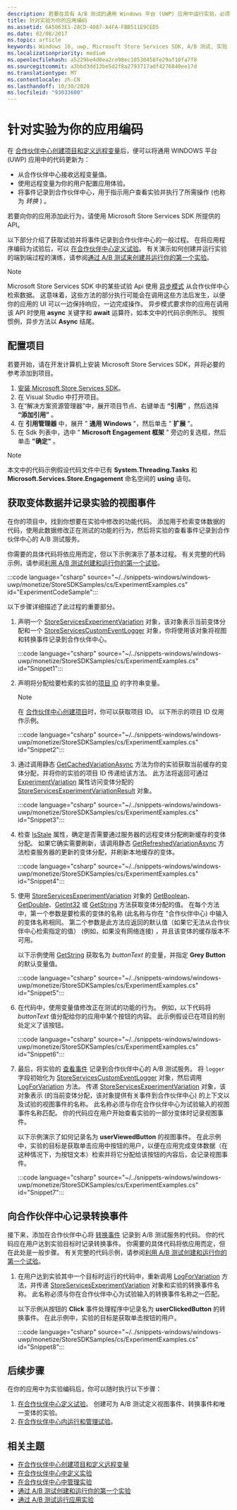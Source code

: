 ```yaml
---
description: 若要在具有 A/B 测试的通用 Windows 平台 (UWP) 应用中运行实验，必须在你的应用中为实验编码。
title: 针对实验为你的应用编码
ms.assetid: 6A5063E1-28CD-4087-A4FA-FBB511E9CED5
ms.date: 02/08/2017
ms.topic: article
keywords: Windows 10, uwp, Microsoft Store Services SDK, A/B 测试, 实验
ms.localizationpriority: medium
ms.openlocfilehash: a5229be4d0ea2ce98ec10530458fe29af10fa7f0
ms.sourcegitcommit: a3bbd3dd13be5d2f8a2793717adf4276840ee17d
ms.translationtype: MT
ms.contentlocale: zh-CN
ms.lasthandoff: 10/30/2020
ms.locfileid: "93033600"
---
```

# <a name="code-your-app-for-experimentation"></a>针对实验为你的应用编码

在 [合作伙伴中心创建项目和定义远程变量](create-a-project-and-define-remote-variables-in-the-dev-center-dashboard.md)后，便可以将通用 WINDOWS 平台 (UWP) 应用中的代码更新为：
* 从合作伙伴中心接收远程变量值。
* 使用远程变量为你的用户配置应用体验。
* 将事件记录到合作伙伴中心，用于指示用户查看实验并执行了所需操作 (也称为 *转换* ) 。

若要向你的应用添加此行为，请使用 Microsoft Store Services SDK 所提供的 API。

以下部分介绍了获取试验并将事件记录到合作伙伴中心的一般过程。 在将应用程序编码为试验后，可以 [在合作伙伴中心定义试验](define-your-experiment-in-the-dev-center-dashboard.md)。 有关演示如何创建并运行实验的端到端过程的演练，请参阅[通过 A/B 测试来创建并运行你的第一个实验](create-and-run-your-first-experiment-with-a-b-testing.md)。

> [!NOTE]
> Microsoft Store Services SDK 中的某些试验 Api 使用 [异步模式](../threading-async/asynchronous-programming-universal-windows-platform-apps.md) 从合作伙伴中心检索数据。 这意味着，这些方法的部分执行可能会在调用这些方法后发生，以便你的应用的 UI 可以一边保持响应，一边完成操作。 异步模式要求你的应用在调用该 API 时使用 **async** 关键字和 **await** 运算符，如本文中的代码示例所示。 按照惯例，异步方法以 **Async** 结尾。

## <a name="configure-your-project"></a>配置项目

若要开始，请在开发计算机上安装 Microsoft Store Services SDK，并将必要的参考添加到项目。

1. [安装 Microsoft Store Services SDK](microsoft-store-services-sdk.md#install-the-sdk)。
2. 在 Visual Studio 中打开项目。
3. 在“解决方案资源管理器”中，展开项目节点、右键单击 **“引用”** ，然后选择 **“添加引用”** 。
3. 在 **引用管理器** 中，展开 " **通用 Windows** "，然后单击 " **扩展** "。
4. 在 Sdk 列表中，选中 " **Microsoft Engagement 框架** " 旁边的复选框，然后单击 **"确定"** 。

> [!NOTE]
> 本文中的代码示例假设代码文件中已有 **System.Threading.Tasks** 和 **Microsoft.Services.Store.Engagement** 命名空间的 **using** 语句。

## <a name="get-variation-data-and-log-the-view-event-for-your-experiment"></a>获取变体数据并记录实验的视图事件

在你的项目中，找到你想要在实验中修改的功能代码。 添加用于检索变体数据的代码，使用此数据修改正在测试的功能的行为，然后将实验的查看事件记录到合作伙伴中心的 A/B 测试服务。

你需要的具体代码将依应用而定，但以下示例演示了基本过程。 有关完整的代码示例，请参阅[利用 A/B 测试创建和运行你的第一个试验](create-and-run-your-first-experiment-with-a-b-testing.md)。

:::code language="csharp" source="~/../snippets-windows/windows-uwp/monetize/StoreSDKSamples/cs/ExperimentExamples.cs" id="ExperimentCodeSample":::

以下步骤详细描述了此过程的重要部分。

1. 声明一个 [StoreServicesExperimentVariation](/uwp/api/microsoft.services.store.engagement.storeservicesexperimentvariation) 对象，该对象表示当前变体分配和一个 [StoreServicesCustomEventLogger](/uwp/api/microsoft.services.store.engagement.storeservicescustomeventlogger) 对象，你将使用该对象将视图和转换事件记录到合作伙伴中心。

    :::code language="csharp" source="~/../snippets-windows/windows-uwp/monetize/StoreSDKSamples/cs/ExperimentExamples.cs" id="Snippet1":::

2. 声明将分配给要检索的实验的[项目 ID](run-app-experiments-with-a-b-testing.md#terms) 的字符串变量。
    > [!NOTE]
    > 在 [合作伙伴中心创建项目](create-a-project-and-define-remote-variables-in-the-dev-center-dashboard.md)时，你可以获取项目 ID。 以下所示的项目 ID 仅用作示例。

    :::code language="csharp" source="~/../snippets-windows/windows-uwp/monetize/StoreSDKSamples/cs/ExperimentExamples.cs" id="Snippet2":::

3. 通过调用静态 [GetCachedVariationAsync](/uwp/api/microsoft.services.store.engagement.storeservicesexperimentvariation.getcachedvariationasync) 方法为你的实验获取当前缓存的变体分配，并将你的实验的项目 ID 传递给该方法。 此方法将返回可通过 [ExperimentVariation](/uwp/api/microsoft.services.store.engagement.storeservicesexperimentvariationresult.experimentvariation) 属性访问变体分配的 [StoreServicesExperimentVariationResult](/uwp/api/microsoft.services.store.engagement.storeservicesexperimentvariationresult) 对象。

    :::code language="csharp" source="~/../snippets-windows/windows-uwp/monetize/StoreSDKSamples/cs/ExperimentExamples.cs" id="Snippet3":::

4. 检查 [IsStale](/uwp/api/microsoft.services.store.engagement.storeservicesexperimentvariation.isstale) 属性，确定是否需要通过服务器的远程变体分配刷新缓存的变体分配。 如果它确实需要刷新，请调用静态 [GetRefreshedVariationAsync](/uwp/api/microsoft.services.store.engagement.storeservicesexperimentvariation.getrefreshedvariationasync) 方法检查服务器的更新的变体分配，并刷新本地缓存的变体。

    :::code language="csharp" source="~/../snippets-windows/windows-uwp/monetize/StoreSDKSamples/cs/ExperimentExamples.cs" id="Snippet4":::

5. 使用 [StoreServicesExperimentVariation](/uwp/api/microsoft.services.store.engagement.storeservicesexperimentvariation) 对象的 [GetBoolean](/uwp/api/microsoft.services.store.engagement.storeservicesexperimentvariation.getboolean)、[GetDouble](/uwp/api/microsoft.services.store.engagement.storeservicesexperimentvariation.getdouble)、[GetInt32](/uwp/api/microsoft.services.store.engagement.storeservicesexperimentvariation.getint32) 或 [GetString](/uwp/api/microsoft.services.store.engagement.storeservicesexperimentvariation.getstring) 方法获取变体分配的值。 在每个方法中，第一个参数是要检索的变体的名称 (此名称与你在 "合作伙伴中心) 中输入的变体名称相同。 第二个参数是此方法应返回的默认值（如果它无法从合作伙伴中心检索指定的值） (例如，如果没有网络连接) ，并且该变体的缓存版本不可用。

    以下示例使用 [GetString](/uwp/api/microsoft.services.store.engagement.storeservicesexperimentvariation.getstring) 获取名为 *buttonText* 的变量，并指定 **Grey Button** 的默认变量值。

    :::code language="csharp" source="~/../snippets-windows/windows-uwp/monetize/StoreSDKSamples/cs/ExperimentExamples.cs" id="Snippet5":::

6. 在代码中，使用变量值修改正在测试的功能的行为。 例如，以下代码将 *buttonText* 值分配给你的应用中某个按钮的内容。 此示例假设已在项目的别处定义了该按钮。

    :::code language="csharp" source="~/../snippets-windows/windows-uwp/monetize/StoreSDKSamples/cs/ExperimentExamples.cs" id="Snippet6":::

7. 最后，将实验的 [查看事件](run-app-experiments-with-a-b-testing.md#terms) 记录到合作伙伴中心的 A/B 测试服务。 将 ```logger``` 字段初始化为 [StoreServicesCustomEventLogger](/uwp/api/microsoft.services.store.engagement.storeservicescustomeventlogger) 对象，然后调用 [LogForVariation](/uwp/api/microsoft.services.store.engagement.storeservicescustomeventlogger.logforvariation) 方法。 传递 [StoreServicesExperimentVariation](/uwp/api/microsoft.services.store.engagement.storeservicesexperimentvariation) 对象，该对象表示 (的当前变体分配，该对象提供有关事件到合作伙伴中心) 的上下文以及试验的视图事件的名称。 此名称必须与你在合作伙伴中心为试验输入的视图事件名称匹配。 你的代码应在用户开始查看实验的一部分变体时记录视图事件。

    以下示例演示了如何记录名为 **userViewedButton** 的视图事件。 在此示例中，实验的目标是获取单击应用中按钮的用户，以便在应用完成变体数据（在这种情况下，为按钮文本）检索并将它分配给该按钮的内容后，会记录视图事件。

    :::code language="csharp" source="~/../snippets-windows/windows-uwp/monetize/StoreSDKSamples/cs/ExperimentExamples.cs" id="Snippet7":::

## <a name="log-conversion-events-to-partner-center"></a>向合作伙伴中心记录转换事件

接下来，添加在合作伙伴中心将 [转换事件](run-app-experiments-with-a-b-testing.md#terms) 记录到 A/B 测试服务的代码。 你的代码应在用户达到实验目标时记录转换事件。 你需要的具体代码将依应用而定，但在此处是一般步骤。 有关完整的代码示例，请参阅[利用 A/B 测试创建和运行你的第一个试验](create-and-run-your-first-experiment-with-a-b-testing.md)。

1. 在用户达到实验其中一个目标时运行的代码中，重新调用 [LogForVariation](/uwp/api/microsoft.services.store.engagement.storeservicescustomeventlogger.logforvariation) 方法，并传递 [StoreServicesExperimentVariation](/uwp/api/microsoft.services.store.engagement.storeservicesexperimentvariation) 对象和实验的转换事件名称。 此名称必须与你在合作伙伴中心为试验输入的转换事件名称之一匹配。

    以下示例从按钮的 **Click** 事件处理程序中记录名为 **userClickedButton** 的转换事件。 在此示例中，实验的目标是获取单击按钮的用户。

    :::code language="csharp" source="~/../snippets-windows/windows-uwp/monetize/StoreSDKSamples/cs/ExperimentExamples.cs" id="Snippet8":::

## <a name="next-steps"></a>后续步骤

在你的应用中为实验编码后，你可以随时执行以下步骤：
1. [在合作伙伴中心定义试验](define-your-experiment-in-the-dev-center-dashboard.md)。 创建可为 A/B 测试定义视图事件、转换事件和唯一变体的实验。
2. [在合作伙伴中心内运行和管理试验](manage-your-experiment.md)。


## <a name="related-topics"></a>相关主题

* [在合作伙伴中心创建项目和定义远程变量](create-a-project-and-define-remote-variables-in-the-dev-center-dashboard.md)
* [在合作伙伴中心中定义实验](define-your-experiment-in-the-dev-center-dashboard.md)
* [在合作伙伴中心中管理实验](manage-your-experiment.md)
* [通过 A/B 测试创建和运行你的第一个实验](create-and-run-your-first-experiment-with-a-b-testing.md)
* [通过 A/B 测试运行应用实验](run-app-experiments-with-a-b-testing.md)
